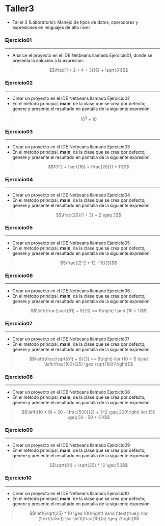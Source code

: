 # Taller3
* Taller 3 (Laboratorio): Manejo de tipos de datos, operadores y expresiones en lenguajes de alto nivel

### Ejercicio01
---
- Analice el proyecto en el IDE Netbeans llamado Ejercicio01, donde se presenta la solución a la expresión:

> $$\frac{1 + 2 + 4 + 3}{5} + \sqrt{81}$$ 


### Ejercicio02
---
- Crear un proyecto en el IDE Netbeans llamado Ejercicio02
- En el método principal, **main**,  de la clase que se crea por defecto; genere y presente el resultado en pantalla de la siguiente expresión:

> $$10^2 + 10$$

### Ejercicio03
---
- Crear un proyecto en el IDE Netbeans llamado Ejercicio03
- En el método principal, **main**,  de la clase que se crea por defecto; genere y presente el resultado en pantalla de la siguiente expresión:

> $$10^2 + \sqrt{16} + \frac{20}{1 + 11}$$

### Ejercicio04
---
- Crear un proyecto en el IDE Netbeans llamado Ejercicio04
- En el método principal, **main**,  de la clase que se crea por defecto; genere y presente el resultado en pantalla de la siguiente expresión:

> $$\frac{20}{1 + 3} + 2 \geq 3$$

### Ejercicio05
---
- Crear un proyecto en el IDE Netbeans llamado Ejercicio05
- En el método principal, **main**,  de la clase que se crea por defecto; genere y presente el resultado en pantalla de la siguiente expresión:

> $$\frac{(2^2 + 12 - 1)}{3}$$

### Ejercicio06
---
- Crear un proyecto en el IDE Netbeans llamado Ejercicio06
- En el método principal, **main**,  de la clase que se crea por defecto; genere y presente el resultado en pantalla de la siguiente expresión:

> $$\left(\frac{\sqrt{81} + 9}{3} == 9\right) \land (10 > 1)$$

### Ejercicio07
---
- Crear un proyecto en el IDE Netbeans llamado Ejercicio07
- En el método principal, **main**,  de la clase que se crea por defecto; genere y presente el resultado en pantalla de la siguiente expresión:

> $$\left(\frac{\sqrt{81} + 9}{3} == 9\right) \lor (10 > 1) \land \left(\frac{100}{25} \geq \sqrt{100}\right)$$

### Ejercicio08
---
- Crear un proyecto en el IDE Netbeans llamado Ejercicio08
- En el método principal, **main**,  de la clase que se crea por defecto; genere y presente el resultado en pantalla de la siguiente expresión:

> $$\left((10 * 9) + 20 - \frac{500}{2} + 3^2 \geq 200\right) \lor (50 \geq 50 - 50 + 51)$$

### Ejercicio09
---
- Crear un proyecto en el IDE Netbeans llamado Ejercicio09
- En el método principal, **main**,  de la clase que se crea por defecto; genere y presente el resultado en pantalla de la siguiente expresión:

> $$\sqrt{81} + \sqrt{25} * 10 \geq 50$$

### Ejercicio10
---
- Crear un proyecto en el IDE Netbeans llamado Ejercicio10
- En el método principal, **main**,  de la clase que se crea por defecto; genere y presente el resultado en pantalla de la siguiente expresión:

> $$\left(\sqrt{25} * 10 \geq 100\right) \land (\text{true}) \lor (\text{false}) \lor \left(\frac{10}{5} \geq 2\right)$$